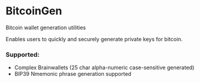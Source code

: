 # BitcoinGen
Bitcoin wallet generation utilities

Enables users to quickly and securely generate private keys for bitcoin.

### Supported:
* Complex Brainwallets (25 char alpha-numeric case-sensitive generated)
* BIP39 Nmemonic phrase generation supported
